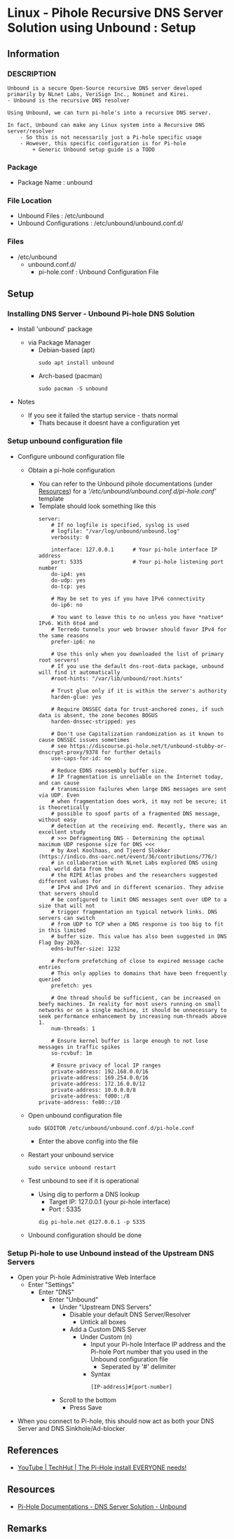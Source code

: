 # Linux - Pihole Recursive DNS Server Solution using Unbound : Setup

## Information
### DESCRIPTION
```
Unbound is a secure Open-Source recursive DNS server developed primarily by NLnet Labs, VeriSign Inc., Nominet and Kirei.
- Unbound is the recursive DNS resolver

Using Unbound, we can turn pi-hole's into a recursive DNS server.

In fact, Unbound can make any Linux system into a Recursive DNS server/resolver
    - So this is not necessarily just a Pi-hole specific usage
    - However, this specific configuration is for Pi-hole
        + Generic Unbound setup guide is a TODO
```

### Package
+ Package Name : unbound

### File Location
+ Unbound Files : /etc/unbound
+ Unbound Configurations : /etc/unbound/unbound.conf.d/

### Files
- /etc/unbound
    - unbound.conf.d/
        + pi-hole.conf : Unbound Configuration File

## Setup

### Installing DNS Server - Unbound Pi-hole DNS Solution
- Install 'unbound' package
    - via Package Manager
        - Debian-based (apt)
            ```console
            sudo apt install unbound
            ```            
        - Arch-based (pacman)
            ```console
            sudo pacman -S unbound
            ```
            
- Notes
    - If you see it failed the startup service - thats normal
        + Thats because it doesnt have a configuration yet

### Setup unbound configuration file
- Configure unbound configuration file
    - Obtain a pi-hole configuration
        + You can refer to the Unbound pihole documentations (under [Resources](#resources)) for a *'/etc/unbound/unbound.conf.d/pi-hole.conf'* template
        - Template should look something like this
            ```
            server:
                # If no logfile is specified, syslog is used
                # logfile: "/var/log/unbound/unbound.log"
                verbosity: 0

                interface: 127.0.0.1      # Your pi-hole interface IP address
                port: 5335                # Your pi-hole listening port number
                do-ip4: yes
                do-udp: yes
                do-tcp: yes

                # May be set to yes if you have IPv6 connectivity
                do-ip6: no

                # You want to leave this to no unless you have *native* IPv6. With 6to4 and
                # Terredo tunnels your web browser should favor IPv4 for the same reasons
                prefer-ip6: no

                # Use this only when you downloaded the list of primary root servers!
                # If you use the default dns-root-data package, unbound will find it automatically
                #root-hints: "/var/lib/unbound/root.hints"

                # Trust glue only if it is within the server's authority
                harden-glue: yes

                # Require DNSSEC data for trust-anchored zones, if such data is absent, the zone becomes BOGUS
                harden-dnssec-stripped: yes

                # Don't use Capitalization randomization as it known to cause DNSSEC issues sometimes
                # see https://discourse.pi-hole.net/t/unbound-stubby-or-dnscrypt-proxy/9378 for further details
                use-caps-for-id: no

                # Reduce EDNS reassembly buffer size.
                # IP fragmentation is unreliable on the Internet today, and can cause
                # transmission failures when large DNS messages are sent via UDP. Even
                # when fragmentation does work, it may not be secure; it is theoretically
                # possible to spoof parts of a fragmented DNS message, without easy
                # detection at the receiving end. Recently, there was an excellent study
                # >>> Defragmenting DNS - Determining the optimal maximum UDP response size for DNS <<<
                # by Axel Koolhaas, and Tjeerd Slokker (https://indico.dns-oarc.net/event/36/contributions/776/)
                # in collaboration with NLnet Labs explored DNS using real world data from the
                # the RIPE Atlas probes and the researchers suggested different values for
                # IPv4 and IPv6 and in different scenarios. They advise that servers should
                # be configured to limit DNS messages sent over UDP to a size that will not
                # trigger fragmentation on typical network links. DNS servers can switch
                # from UDP to TCP when a DNS response is too big to fit in this limited
                # buffer size. This value has also been suggested in DNS Flag Day 2020.
                edns-buffer-size: 1232

                # Perform prefetching of close to expired message cache entries
                # This only applies to domains that have been frequently queried
                prefetch: yes

                # One thread should be sufficient, can be increased on beefy machines. In reality for most users running on small networks or on a single machine, it should be unnecessary to seek performance enhancement by increasing num-threads above 1.
                num-threads: 1

                # Ensure kernel buffer is large enough to not lose messages in traffic spikes
                so-rcvbuf: 1m

                # Ensure privacy of local IP ranges
                private-address: 192.168.0.0/16
                private-address: 169.254.0.0/16
                private-address: 172.16.0.0/12
                private-address: 10.0.0.0/8
                private-address: fd00::/8
            private-address: fe80::/10
            ``` 

    - Open unbound configuration file 
        ```console
        sudo $EDITOR /etc/unbound/unbound.conf.d/pi-hole.conf
        ```
        - Enter the above config into the file
           
    - Restart your unbound service
        ```console
        sudo service unbound restart
        ```
        
    - Test unbound to see if it is operational
        - Using dig to perform a DNS lookup
            + Target IP: 127.0.0.1 (your pi-hole interface)
            + Port : 5335
            ```console
            dig pi-hole.net @127.0.0.1 -p 5335
            ```
  
    + Unbound configuration should be done
  
### Setup Pi-hole to use Unbound instead of the Upstream DNS Servers
- Open your Pi-hole Administrative Web Interface
    - Enter "Settings"
        - Enter "DNS"
            - Enter "Unbound"
                - Under "Upstream DNS Servers" 
                    - Disable your default DNS Server/Resolver
                        + Untick all boxes
                    - Add a Custom DNS Server
                        - Under Custom (n)
                            - Input your Pi-hole Interface IP address and the Pi-hole Port number that you used in the Unbound configuration file
                                + Seperated by '#' delimiter
                            - Syntax
                                ```
                                [IP-address]#[port-number]
                                ```
                - Scroll to the bottom
                    + Press Save

+ When you connect to Pi-hole, this should now act as both your DNS Server and DNS Sinkhole/Ad-blocker
            
## References
+ [YouTube | TechHut | The Pi-Hole install EVERYONE needs!](https://www.youtube.com/watch?v=xtMFcVx3cHU)

## Resources
+ [Pi-Hole Documentations - DNS Server Solution - Unbound](https://docs.pi-hole.net/guides/dns/unbound/)

## Remarks
